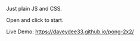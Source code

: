 Just plain JS and CSS.  

Open and click to start.

Live Demo: https://daveydee33.github.io/pong-2x2/


